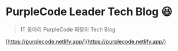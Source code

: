 # PurpleCode Leader Tech Blog 😆

> IT 동아리 PurpleCode 회장의 Tech Blog 

[https://purplecode.netlify.app/](https://purplecode.netlify.app/)
